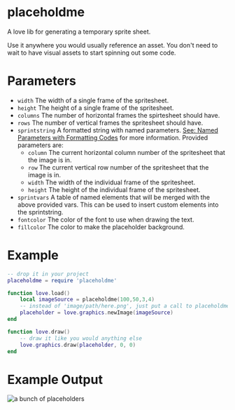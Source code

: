 # placeholdme
A love lib for generating a temporary sprite sheet.

Use it anywhere you would usually reference an asset. You don't need to wait to have visual assets to start spinning out some code.

# Parameters
* `width` The width of a single frame of the spritesheet.
* `height` The height of a single frame of the spritesheet.
* `columns` The number of horizontal frames the spirtesheet should have.
* `rows` The number of vertical frames the spritesheet should have.
* `sprintstring` A formatted string with named parameters. [See: Named Parameters with Formatting Codes](http://lua-users.org/wiki/StringInterpolation) for more information. Provided parameters are:
	* `column` The current horizontal column number of the spritesheet that the image is in.
	* `row` The current vertical row number of the spritesheet that the image is in.
	* `width` The width of the individual frame of the spritesheet.
	* `height` The height of the individual frame of the spritesheet.
* `sprintvars` A table of named elements that will be merged with the above provided vars. This can be used to insert custom elements into the sprintstring.
* `fontcolor` The color of the font to use when drawing the text.
* `fillcolor` The color to make the placeholder background.

# Example
```lua
-- drop it in your project
placeholdme = require 'placeholdme'

function love.load()
	local imageSource = placeholdme(100,50,3,4)
	-- instead of 'image/path/here.png', just put a call to placeholdme
	placeholder = love.graphics.newImage(imageSource)
end

function love.draw()
	-- draw it like you would anything else
	love.graphics.draw(placeholder, 0, 0)
end
```

# Example Output
![a bunch of placeholders](http://i.imgur.com/ZHfulYb.png)
